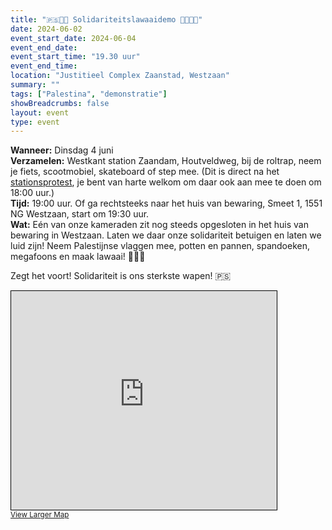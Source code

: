 ```yaml
---
title: "🇵🇸🔻📢 Solidariteitslawaaidemo 📢🔻🇵🇸"
date: 2024-06-02
event_start_date: 2024-06-04
event_end_date: 
event_start_time: "19.30 uur"
event_end_time: 
location: "Justitieel Complex Zaanstad, Westzaan"
summary: ""
tags: ["Palestina", "demonstratie"]
showBreadcrumbs: false
layout: event
type: event
---
```


**Wanneer:** Dinsdag 4 juni  
**Verzamelen:** Westkant station Zaandam, Houtveldweg, bij de roltrap, neem je fiets, scootmobiel, skateboard of step mee. (Dit is direct na het [stationsprotest](/activiteiten/2024-05-28/stationsprotest/), je bent van harte welkom om daar ook aan mee te doen om 18:00 uur.)  
**Tijd:** 19:00 uur. Of ga rechtsteeks naar het huis van bewaring, Smeet 1, 1551 NG Westzaan, start om 19:30 uur.  
**Wat:** Eén van onze kameraden zit nog steeds opgesloten in het huis van bewaring in Westzaan. Laten we daar onze solidariteit betuigen en laten we luid zijn! Neem Palestijnse vlaggen mee, potten en pannen, spandoeken, megafoons en maak lawaai! 📢📢📢  

Zegt het voort! Solidariteit is ons sterkste wapen! 🇵🇸

<iframe width="425" height="350" src="https://www.openstreetmap.org/export/embed.html?bbox=4.767304658889771%2C52.43143335467911%2C4.77359175682068%2C52.43535806973726&amp;layer=mapnik" style="border: 1px solid black"></iframe><br/><small><a href="https://www.openstreetmap.org/#map=17/52.43340/4.77045">View Larger Map</a></small>